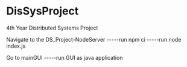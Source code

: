 # DisSysProject
4th Year Distributed Systems Project


Navigate to the DS_Project-NodeServer
-----run npm ci
-----run node index.js

Go to mainGUI
-----run GUI as java application
